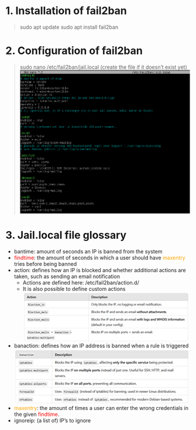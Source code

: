 # 1. Installation of fail2ban

> sudo apt update
> sudo apt install fail2ban

# 2. Configuration of fail2ban

> sudo nano /etc/fail2ban/jail.local (create the file if it doesn’t exist yet)
![fail2ban jail.local file](./images/fail2ban%20jail.local.png)

# 3. Jail.local file glossary
- bantime: amount of seconds an IP is banned from the system
- <span style="color:red">findtime</span>: the amount of seconds in which a user should have <span style="color:orange">maxentry</span> tries before being banned
- action: defines how an IP is blocked and whether additional actions are taken, such as sending an email notification
    - Actions are defined here: /etc/fail2ban/action.d/
    - It is also possible to define custom actions
![fail2ban actions](./images/fail2ban%20actions.png)
- banaction: defines how an IP address is banned when a rule is triggered
    ![fail2ban banactions](./images/fail2ban%20banactions.png)
- <span style="color:orange">maxentry</span>: the amount of times a user can enter the wrong credentials in the given <span style="color:red">findtime</span>.
- ignoreip: (a list of) IP’s to ignore

